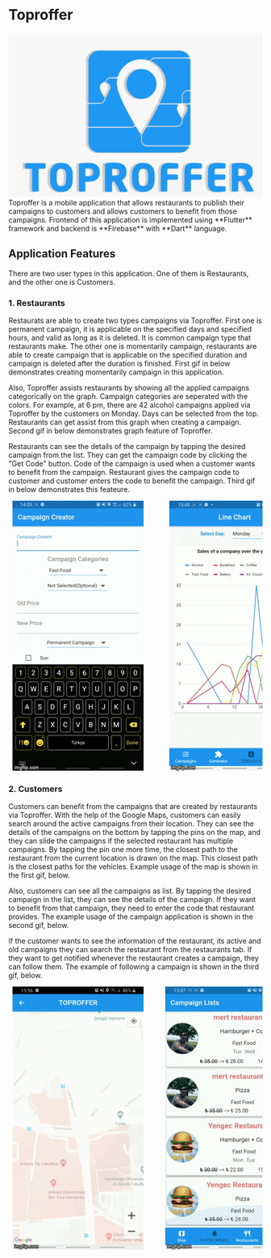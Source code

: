 # Toproffer
<img src="/assets/logo.jpeg?raw=true">  
Toproffer is a mobile application that allows restaurants to publish their campaigns to customers and allows customers to benefit from those campaigns. Frontend of this application is implemented using **Flutter** framework and backend is **Firebase** with **Dart** language. 

## Application Features 

There are two user types in this application. One of them is Restaurants, and the other one is Customers.

### 1. Restaurants 

 Restaurats are able to create two types campaigns via Toproffer. First one is permanent campaign, it is applicable on the specified days and specified hours, and valid as long as it is deleted. It is common campaign type that restaurants make. The other one is momentarily campaign, restaurants are able to create campaign that is applicable on the specified duration and campaign is deleted after the duration is finished. First gif in below demonstrates creating momentarily campaign in this application. 

 Also, Toproffer assists restaurants by showing all the applied campaigns categorically on the graph. Campaign categories are seperated with the colors. For example, at 6 pm, there are 42 alcohol campaigns applied via Toproffer by the customers on Monday. Days can be selected from the top. Restaurants can get assist from this graph when creating a campaign. Second gif in below demonstrates graph feature of Toproffer.
 
 Restaurants can see the details of the campaign by tapping the desired campaign from the list. They can get the campaign code by clicking the "Get Code" button. Code of the campaign is used when a customer wants to benefit from the campaign. Restaurant gives the campaign code to customer and customer enters the code to benefit the campaign. Third gif in below demonstrates this feateure.
 
<pre> <img src="/assets/46sgku.gif?raw=true">      <img src="/assets/46siau.gif?raw=true">       <img  src="/assets/46sjct.gif?raw=true"></pre>



### 2. Customers 
 
 Customers can benefit from the campaigns that are created by restaurants via Toproffer. With the help of the Google Maps, customers can easily search around the active campaigns from their location. They can see the details of the campaigns on the bottom by tapping the pins on the map, and they can slide the campaigns if the selected restaurant has multiple campaigns. By tapping the pin one more time, the closest path to the restaurant from the current location is drawn on the map. This closest path is the closest paths for the vehicles. Example usage of the map is shown in the first gif, below. 
 
 Also, customers can see all the campaigns as list. By tapping the desired campaign in the list, they can see the details of the campaign. If they want to benefit from that campaign, they need to enter the code that restaurant provides. The example usage of the campaign application is shown in the second gif, below.   
 
 If the customer wants to see the information of the restaurant, its active and old campaigns they can search the restaurant from the restaurants tab. If they want to get notified whenever the restaurant creates a campaign, they can follow them. The example of following a campaign is shown in the third gif, below. 
 
<pre> <img src="/assets/46sns8.gif?raw=true">     <img  src="/assets/46sons.gif?raw=true">      <img src="/assets/46soka.gif?raw=true">  </pre>


